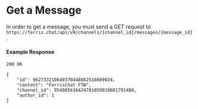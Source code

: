 # Get a Message

In order to get a message, you must send a GET request to `https://ferris.chat/api/v0/channels/{channel_id}/messages/{message_id}`.

#### Example Response

```
200 OK

{
    "id": 962733210640370448862516609024,
    "content": "FerrisChat FTW",
    "channel_id": 954985616424781059018601791488,
    "author_id": 1
}
```